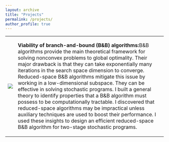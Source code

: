 ```yaml
---
layout: archive
title: "Projects"
permalink: /projects/
author_profile: true
---
```

<html>
<body>

<div>
    <table style = "border: none;">
      <tr>
        <td style = "border: none;">
          <img src="https://rohitkannan.github.io/images/fig1.png" style = "clear:both;width:auto;height:auto"/>
        </td>
        <td style = "border: none;">
          <p><b>Viability of branch-and-bound (B&B) algorithms:</b>B&B algorithms provide the main theoretical framework for solving nonconvex problems to global optimality. Their major drawback is that they can take exponentially many iterations in the search space dimension to converge. Reduced-space B&B algorithms mitigate this issue by working in a low-dimensional subspace. They can be effective in solving stochastic programs. I built a general theory to identify properties that a B&B algorithm must possess to be computationally tractable. I discovered that reduced-space algorithms may be impractical unless auxiliary techniques are used to boost their performance. I used these insights to design an efficient reduced-space B&B algorithm for two-stage stochastic programs. </p>
        </td>
      </tr>
    </table>
</div>

  

</body>
</html>
